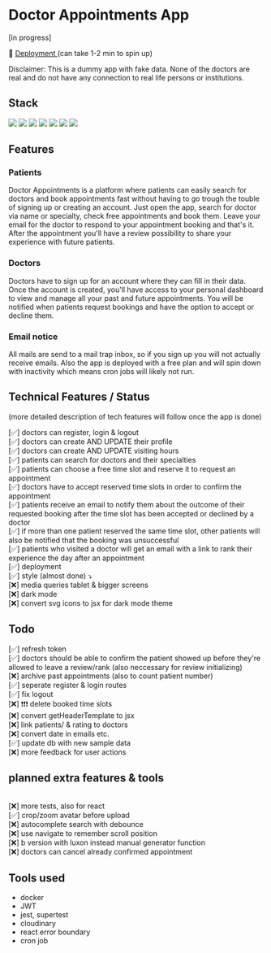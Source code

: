 # Doctor Appointments App

[in progress]

🔗 [Deployment ](https://doc-appointments.onrender.com/) (can take 1-2 min to spin up)

Disclaimer: This is a dummy app with fake data. None of the doctors are real and do not have any connection to real life persons or institutions.

## Stack

<div>
 <img src="https://img.shields.io/badge/MongoDB-47A248.svg?style=for-the-badge&logo=MongoDB&logoColor=white" />
 <img src="https://img.shields.io/badge/Express-000000.svg?style=for-the-badge&logo=Express&logoColor=white" />
 <img src="https://img.shields.io/badge/React-61DAFB.svg?style=for-the-badge&logo=React&logoColor=black" />
 <img src="https://img.shields.io/badge/Node.js-339933.svg?style=for-the-badge&logo=nodedotjs&logoColor=white" />
 <img src="https://img.shields.io/badge/Mongoose-880000.svg?style=for-the-badge&logo=Mongoose&logoColor=white" />
 <img src="https://img.shields.io/badge/Sass-CC6699.svg?style=for-the-badge&logo=Sass&logoColor=white" />
 <img src="https://img.shields.io/badge/Docker-2496ED.svg?style=for-the-badge&logo=Docker&logoColor=white" />
</div>

## Features

### Patients

Doctor Appointments is a platform where patients can easily search for doctors and book appointments fast without having to go trough the touble of signing up or creating an account. Just open the app, search for doctor via name or specialty, check free appointments and book them. Leave your email for the doctor to respond to your appointment booking and that's it. After the appointment you'll have a review possibility to share your experience with future patients.

### Doctors

Doctors have to sign up for an account where they can fill in their data. Once the account is created, you'll have access to your personal dashboard to view and manage all your past and future appointments. You will be notified when patients request bookings and have the option to accept or decline them.

### Email notice

All mails are send to a mail trap inbox, so if you sign up you will not actually receive emails. Also the app is deployed with a free plan and will spin down with inactivity which means cron jobs will likely not run.

## Technical Features / Status

(more detailed description of tech features will follow once the app is done)

[✅] doctors can register, login & logout
<br/> [✅] doctors can create AND UPDATE their profile
<br/> [✅] doctors can create AND UPDATE visiting hours
<br/> [✅] patients can search for doctors and their specialties
<br/> [✅] patients can choose a free time slot and reserve it to request an appointment
<br/> [✅] doctors have to accept reserved time slots in order to confirm the appointment
<br/> [✅] patients receive an email to notify them about the outcome of their requested booking after the time slot has been accepted or declined by a doctor
<br/> [✅] if more than one patient reserved the same time slot, other patients will also be notified that the booking was unsuccessful
<br/> [✅] patients who visited a doctor will get an email with a link to rank their experience the day after an appointment
<br/> [✅] deployment
<br/> [✅] style (almost done) ⤵︎
<br/> [❌] media queries tablet & bigger screens
<br/> [❌] dark mode
<br/> [❌] convert svg icons to jsx for dark mode theme

## Todo

[✅] refresh token
<br/> [✅] doctors should be able to confirm the patient showed up before they're allowed to leave a review/rank (also neccessary for review initializing)
<br/> [❌] archive past appointments (also to count patient number)
<br/> [✅] seperate register & login routes
<br/> [✅] fix logout
<br/> [❌] ❗️❗️❗️ delete booked time slots
<br/> [❌] convert getHeaderTemplate to jsx
<br/> [❌] link patients/ & rating to doctors
<br/> [❌] convert date in emails etc.
<br/> [✅] update db with new sample data
<br/> [❌] more feedback for user actions

## planned extra features & tools

<br/> [❌] more tests, also for react
<br/> [✅] crop/zoom avatar before upload
<br/> [❌] autocomplete search with debounce
<br/> [❌] use navigate to remember scroll position
<br/> [❌] b version with luxon instead manual generator function
<br/> [❌] doctors can cancel already confirmed appointment

## Tools used

- docker
- JWT
- jest, supertest
- cloudinary
- react error boundary
- cron job

 <!-- <img src="https://img.shields.io/badge/tool%20name-485fcc?style=for-the-badge" />
 <img src="https://img.shields.io/badge/tool-name-485fcc?style=for-the-badge" /> -->
